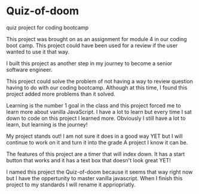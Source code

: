 # Quiz-of-doom
quiz project for coding bootcamp
<!-- GIVEN I am taking a code quiz
WHEN I click the start button
THEN a timer starts and I am presented with a question
WHEN I answer a question
THEN I am presented with another question
WHEN I answer a question incorrectly
THEN time is subtracted from the clock
WHEN all questions are answered or the timer reaches 0
THEN the game is over
WHEN the game is over
THEN I can save my initials and score -->

This project was brought on as an assignment for module 4 in our coding boot camp. This project could have been used for a review if the user wanted to use it that way. 

I built this project as another step in my journey to become a senior software engineer. 

This project could solve the problem of not having a way to review question having to do with our coding bootcamp. Although at this time, I found this project added more problems than it solved. 

 Learning is the number 1 goal in the class and this project forced me to learn more about vanilla JavaScript. I have a lot to learn but every time I sat down to code on this project I learned more. Obviously I still have a lot to learn, but learning is the journey!

 My project stands out! I am not sure it does in a good way YET but I will continue to work on it and turn it into the grade A project I know it can be. 

The features of this project are a timer that will index down. It has a start button that works and it has a text box that doesn't look great YET! 

I named this project the Quiz-of-doom because it seems that way right now but I have the oppertunity to master vanilla javascript. When I finish this project to my standards I will rename it appriopriatly. 


